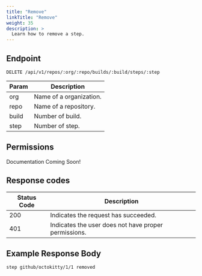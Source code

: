 ```yaml
---
title: "Remove"
linkTitle: "Remove"
weight: 35
description: >
  Learn how to remove a step.
---
```


## Endpoint

```
DELETE /api/v1/repos/:org/:repo/builds/:build/steps/:step
```

| Param | Description |
|---|---|
| org | Name of a organization. |
| repo | Name of a repository. |
| build | Number of build. |
| step | Number of step. |

## Permissions

Documentation Coming Soon!

## Response codes

| Status Code | Description |
|---|---|
| 200 | Indicates the request has succeeded. |
| 401 | Indicates the user does not have proper permissions. |

## Example Response Body

```
step github/octokitty/1/1 removed
```
